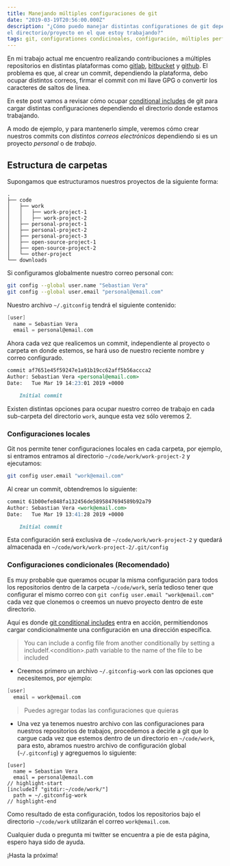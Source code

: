 ```yaml
---
title: Manejando múltiples configuraciones de git
date: "2019-03-19T20:56:00.000Z"
description: "¿Cómo puedo manejar distintas configurationes de git dependiendo
el directorio/proyecto en el que estoy trabajando?"
tags: git, configurationes condicinoales, configuración, múltiples perfiles
---
```


En mi trabajo actual me encuentro realizando contribuciones a múltiples
repositorios en distintas plataformas como [gitlab], [bitbucket] y [github].
El problema es que, al crear un commit, dependiendo la plataforma, debo ocupar
distintos correos, firmar el commit con mi llave GPG o convertir los caracteres
de saltos de linea.

En este post vamos a revisar cómo ocupar [conditional includes] de git para cargar
distintas configuraciones dependiendo el directorio donde estamos trabajando.

A modo de ejemplo, y para mantenerlo simple, veremos cómo crear nuestros commits
con *distintos correos electrónicos* dependiendo si es un proyecto *personal* o de
*trabajo*.

## Estructura de carpetas

Supongamos que estructuramos nuestros proyectos de la siguiente forma:

```
.
├── code
│   ├── work
│   │   ├── work-project-1
│   │   ├── work-project-2
│   ├── personal-project-1
│   ├── personal-project-2
│   ├── personal-project-3
│   ├── open-source-project-1
│   ├── open-source-project-2
│   └── other-project
└── downloads
```

Si configuramos globalmente nuestro correo personal con:

```bash
git config --global user.name "Sebastian Vera"
git config --global user.email "personal@email.com"
```

Nuestro archivo `~/.gitconfig` tendrá el siguiente contenido:

```c
[user]
  name = Sebastian Vera
  email = personal@email.com
```

Ahora cada vez que realicemos un commit, independiente al proyecto o carpeta en
donde estemos, se hará uso de nuestro reciente nombre y correo configurado.

```markdown
commit af7651e45f59247e1a91b19cc62aff5b56accca2
Author: Sebastian Vera <personal@email.com>
Date:   Tue Mar 19 14:23:01 2019 +0000

    Initial commit
```

Existen distintas opciones para ocupar nuestro correo de trabajo en cada
sub-carpeta del directorio `work`, aunque esta vez sólo veremos 2.

### Configuraciones locales

Git nos permite tener configuraciones locales en cada carpeta, por ejemplo, si
entramos entramos al directorio `~/code/work/work-project-2` y ejecutamos:

```bash
git config user.email "work@email.com"
```

Al crear un commit, obtendremos lo siguiente:

```markdown
commit 61b00efe848fa132456de5895847694589b92a79
Author: Sebastian Vera <work@email.com>
Date:   Tue Mar 19 13:41:28 2019 +0000

    Initial commit
```

Esta configuración será exclusiva de `~/code/work/work-project-2` y quedará
almacenada en `~/code/work/work-project-2/.git/config`

### Configuraciones condicionales (Recomendado)

Es muy probable que queramos ocupar la misma configuración para todos los
repositorios dentro de la carpeta `~/code/work`, sería tedioso tener que
configurar el mismo correo con `git config user.email "work@email.com"` cada vez
que clonemos o creemos un nuevo proyecto dentro de este directorio.

Aquí es donde [git conditional includes] entra en acción, permitiendonos cargar
condicionalmente una configuración en una dirección específica.

> You can include a config file from another conditionally by setting a
> includeIf.\<condition\>.path variable to the name of the file to be included

- Creemos primero un archivo `~/.gitconfig-work` con las opciones que
  necesitemos, por ejemplo:

```c
[user]
  email = work@email.com
```

> Puedes agregar todas las configuraciones que quieras

- Una vez ya tenemos nuestro archivo con las configuraciones para nuestros
  repositorios de trabajos, procedemos a decirle a git que lo cargue cada vez
  que estemos dentro de un directorio en `~/code/work`, para esto, abramos
  nuestro archivo de configuración global (`~/.gitconfig`) y agreguemos lo
  siguiente:

```git
[user]
  name = Sebastian Vera
  email = personal@email.com
// highlight-start
[includeIf "gitdir:~/code/work/"]
  path = ~/.gitconfig-work
// highlight-end
```

Como resultado de esta configuración, todos los repositorios bajo el directorio
`~/code/work` utilizarán el correo `work@email.com`.

Cualquier duda o pregunta mi twitter se encuentra a pie de esta página, espero
haya sido de ayuda.

¡Hasta la próxima!

[conditional includes]: https://git-scm.com/docs/git-config#_conditional_includes
[git conditional includes]: https://git-scm.com/docs/git-config#_conditional_includes
[bitbucket]: https://bitbucket.org
[github]: https://github.com
[gitlab]: https://gitlab.com
[twitter]: https://twitter.com/sebalvear
